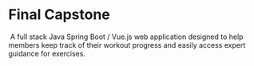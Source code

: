 # Final Capstone
​
A full stack Java Spring Boot / Vue.js web application designed to help members keep track of their workout progress and easily access expert guidance for exercises.
